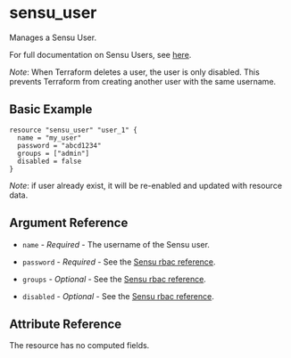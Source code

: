 # sensu_user

Manages a Sensu User.

For full documentation on Sensu Users, see [here](https://docs.sensu.io/sensu-go/latest/reference/rbac/#user).

_Note_: When Terraform deletes a user, the user is only disabled.
This prevents Terraform from creating another user with the same
username.

## Basic Example

```hcl
resource "sensu_user" "user_1" {
  name = "my_user"
  password = "abcd1234"
  groups = ["admin"]
  disabled = false
}
```

_Note_: if user already exist, it will be re-enabled and updated with resource data.

## Argument Reference

* `name` - *Required* - The username of the Sensu user.

* `password` - *Required* - See the [Sensu rbac reference](https://docs.sensu.io/sensu-go/latest/reference/rbac/#user).

* `groups` - *Optional* - See the [Sensu rbac reference](https://docs.sensu.io/sensu-go/latest/reference/rbac/#user).

* `disabled` - *Optional* - See the [Sensu rbac reference](https://docs.sensu.io/sensu-go/latest/reference/rbac/#user).

## Attribute Reference

The resource has no computed fields.
